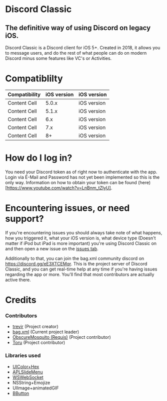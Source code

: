 # Discord Classic
## The definitive way of using Discord on legacy iOS.
Discord Classic is a Discord client for iOS 5+. Created in 2018, it allows you to message users, and do the rest of what people can do on modern Discord minus some features like VC's or Activities.

# Compatiblilty

| Compatibility  | iOS version | iOS version |
| ------------- | ------------- | ------------- |
| Content Cell  | 5.0.x  | iOS version |
| Content Cell  | 5.1.x  | iOS version |
| Content Cell  | 6.x  | iOS version |
| Content Cell  | 7.x  | iOS version |
| Content Cell  | 8+  | iOS version |
# How do I log in?
You need your Discord token as of right now to authenticate with the app. Login via E-Mail and Password has not yet been implemented so this is the only way. Information on how to obtain your token can be found (here)[https://www.youtube.com/watch?v=LnBnm_tZlyU].

# Encountering issues, or need support?
If you're encountering issues you should always take note of what happens, how you triggered it, what your iOS version is, what device type (Doesn't matter if iPod but iPad is more important) you're using Discord Classic on and then open a new issue on the [issues tab](https://github.com/bag-xml/iOS-Discord-Classic/issues).

Additionally to that, you can join the bag.xml community discord on https://discord.gg/eE3XTCEMqr. This is the project server of Discord Classic, and you can get real-time help at any time if you're having issues regarding the app or more. You'll find that most contributors are actually active there.
# Credits

### Contributors
- [trevir](https://github.com/trev3d) (Project creator)
- [bag.xml](https://github.com/bag-xml) (Current project leader)
- [ObscureMosquito (Requis)](https://github.com/ObscureMosquito) (Project contributor)
- [Toru](https://github.com/ToruTheRedFox) (Project contributor)

### Libraries used

- [UIColor+Hex](https://github.com/bag-xml/UIColor-Hex)
- [APLSlideMenu](https://github.com/apploft/APLSlideMenu)
- [WSWebSocket](https://github.com/ndcube/WebSocket-for-Objective-C)
- NSString+Emojize
- UIImage+animatedGIF
- [BButton](https://github.com/mattlawer/BButton)
